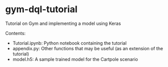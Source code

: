 # gym-dql-tutorial
Tutorial on Gym and implementing a model using Keras

Contents:
* Tutorial.ipynb: Python notebook containing the tutorial
* appendix.py: Other functions that may be useful (as an extension of the tutorial)
* model.h5: A sample trained model for the Cartpole scenario
